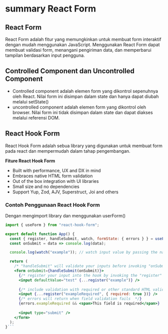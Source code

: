 # summary React Form

## React Form

React Form adalah fitur yang memungkinkan untuk membuat form interaktif dengan mudah menggunakan JavaScript. Menggunakan React Form dapat membuat validasi form, menangani pengiriman data, dan memperbarui tampilan berdasarkan input pengguna.


## Controlled Component dan Uncontrolled Component

- Controlled component adalah elemen form yang dikontrol sepenuhnya oleh React. Nilai form ini disimpan dalam state dan hanya dapat diubah melalui setState() 
- uncontrolled component adalah elemen form yang dikontrol oleh browser. Nilai  form ini tidak disimpan dalam state dan dapat diakses melalui referensi DOM. 


## React Hook Form

React Hook Form adalah sebua library yang digunakan untuk membuat form pada react dan mempermudah dalam tahap pengembangan.

**Fiture React Hook Form**

- Built with performance, UX and DX in mind
- Embraces native HTML form validation
- Out of the box integration with UI libraries
- Small size and no dependencies
- Support Yup, Zod, AJV, Superstruct, Joi and others


### Contoh Penggunaan React Hook Form
Dengan mengimport library dan menggunakan userForm()

```jsx
import { useForm } from "react-hook-form";

export default function App() {
  const { register, handleSubmit, watch, formState: { errors } } = useForm();
  const onSubmit = data => console.log(data);

  console.log(watch("example")); // watch input value by passing the name of it

  return (
    /* "handleSubmit" will validate your inputs before invoking "onSubmit" */
    <form onSubmit={handleSubmit(onSubmit)}>
      {/* register your input into the hook by invoking the "register" function */}
      <input defaultValue="test" {...register("example")} />
      
      {/* include validation with required or other standard HTML validation rules */}
      <input {...register("exampleRequired", { required: true })} />
      {/* errors will return when field validation fails  */}
      {errors.exampleRequired && <span>This field is required</span>}
      
      <input type="submit" />
    </form>
  );
}```
